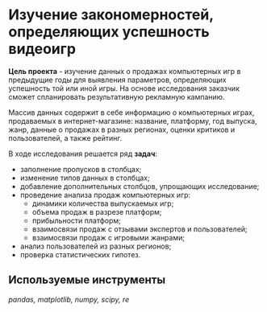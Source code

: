 # Изучение закономерностей, определяющих успешность видеоигр

**Цель проекта** - изучение данных о продажах компьютерных игр в предыдущие годы для выявления параметров, определяющих успешность той или иной игры. На основе исследования заказчик сможет спланировать результативную рекламную кампанию.

Массив данных содержит в себе информацию о компьютерных играх, продаваемых в интернет-магазине: название, платформу, год выпуска, жанр, данные о продажах в разных регионах, оценки критиков и пользователей, а также рейтинг. 

В ходе исследования решается ряд **задач**:
- заполнение пропусков в столбцах; 
- изменение типов данных в столбцах;
- добавление дополнительных столбцов, упрощающих исследование;
- проведение анализа продаж компьютерных игр:
    + динамики количества выпускаемых игр;
    + объема продаж в разрезе платформ;
    + прибыльности платформ;
    + взаимосвязи продаж с отзывами экспертов и пользователей;
    + взаимосвязи продаж с игровыми жанрами;
- анализ пользователей из разных регионов;
- проверка статистических гипотез.

## Используемые инструменты
*pandas, matplotlib, numpy, scipy, re*
